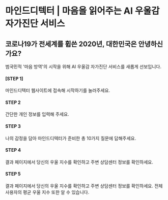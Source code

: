 # 마인드디텍터 | 마음을 읽어주는 AI 우울감 자가진단 서비스

## 코로나19가 전세계를 휩쓴 2020년, 대한민국은 안녕하신가요?
범국민적 '마음 방역'의 시작을 위해 AI 우울감 자가진단 서비스를 새롭게 선보입니다.

#### [STEP 1]
마인드디텍터 웹사이트에 접속해 시작하기를 눌러주세요.
#### STEP 2
간단한 개인 정보를 입력해 주세요.
#### STEP 3
나의 감정을 담아 마인드디텍터가 준비한 총 10가지 질문에 답해주세요.
#### STEP 4
결과 페이지에서 당신의 우울 지수를 확인하고 주변 상담센터 정보를 확인하세요.
#### STEP 5
결과 페이지에서 당신의 우울 지수를 확인하고 주변 상담센터 정보를 확인하세요.
전체 사용자의 평균 우울 지수 또한 알 수 있습니다.
